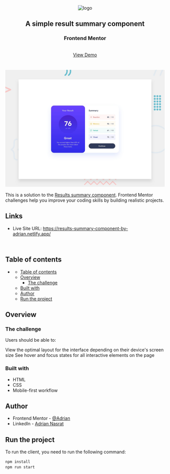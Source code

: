 <div align="center">

  <img src="https://www.frontendmentor.io/static/images/logo-mobile.svg" alt="logo" width="60" height="auto">

  <h2>A simple result summary component</h2>

  <h3>
      <strong>Frontend Mentor</strong>
  </h3>

  <br>

  <div align="center">
    <a href="https://results-summary-component-by-adrian.netlify.app/">View Demo</a>
  </div>

</div>

#

<div align="center">

![](design/desktop-preview.jpg)

</div>

This is a solution to the [Results summary component]((https://www.frontendmentor.io/challenges/results-summary-component-CE_K6s0maV)). Frontend Mentor challenges help you improve your coding skills by building realistic projects.

<h2>Links</h2>

- Live Site URL: https://results-summary-component-by-adrian.netlify.app/
<br>

## Table of contents

- [](#)
  - [Table of contents](#table-of-contents)
  - [Overview](#overview)
    - [The challenge](#the-challenge)
  - [Built with](#built-with)
  - [Author](#author)
  - [Run the project](#run-the-project)

## Overview

### The challenge

Users should be able to:

View the optimal layout for the interface depending on their device's screen size
See hover and focus states for all interactive elements on the page

### Built with

- HTML
- CSS
- Mobile-first workflow

## Author

- Frontend Mentor - [@Adrian](https://www.frontendmentor.io/profile/aliadrian)
- LinkedIn - [Adrian Nasrat](https://www.linkedin.com/in/adrian-nasrat/)

## Run the project

To run the client, you need to run the following command:

```bash
npm install
npm run start
```
